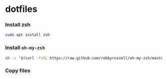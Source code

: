 # dotfiles

### Install zsh

```bash
sudo apt install zsh
```

### Install `oh-my-zsh`

```bash
sh -c "$(curl -fsSL https://raw.github.com/robbyrussell/oh-my-zsh/master/tools/install.sh)"
```

### Copy files
